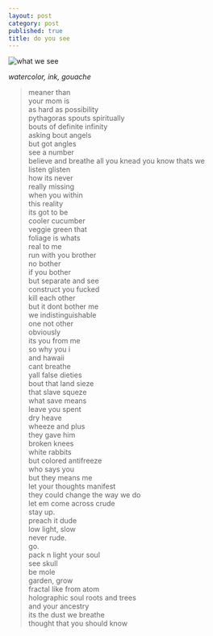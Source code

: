 ```yaml
---
layout: post
category: post
published: true
title: do you see
---
```

![what we see]({{site.baseurl}}/media/what-we-see.jpeg)
<!--more-->
<span class='medium fr'>*watercolor, ink, gouache*</span>  
  
  
  
>meaner than  
your mom is    
as hard as possibility   
pythagoras spouts spiritually  
bouts of definite infinity  
asking bout angels  
but got angles  
see a number  
believe and breathe
all you knead
you know thats we  
listen glisten  
how its never  
really missing  
when you within  
this reality  
its got to be  
cooler cucumber  
veggie green that  
foliage is whats  
real to me  
run with you brother  
no bother  
if you bother  
but separate and see  
construct you fucked  
kill each other  
but it dont bother me  
we indistinguishable  
one not other  
obviously  
its you from me  
so why you i  
and hawaii  
cant breathe  
yall false dieties  
bout that land sieze  
that slave squeze  
what save means  
leave you spent  
dry heave  
wheeze and plus  
they gave him  
broken knees  
white rabbits  
but colored antifreeze  
who says you  
but they means me    
let your thoughts manifest  
they could change the way we do  
let em come across crude  
stay up.  
preach it dude  
low light, slow  
never rude.  
go.  
pack n light your soul  
see skull  
be mole  
garden, grow  
fractal like from atom  
holographic soul
roots and trees  
and your ancestry  
its the dust we breathe  
thought that you should know  